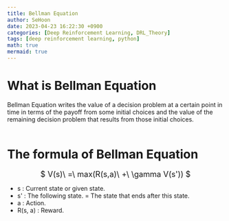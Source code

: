 ```yaml
---
title: Bellman Equation
author: SeHoon
date: 2023-04-23 16:22:30 +0900
categories: [Deep Reinforcement Learning, DRL_Theory]
tags: [deep reinforcement learning, python]
math: true
mermaid: true
---
```


# What is Bellman Equation
Bellman Equation writes the value of a decision problem at a certain point in time in terms of the payoff from some initial choices and the value of the remaining decision problem that results from those initial choices.
<br><br>

# The formula of Bellman Equation

<center>
<font size=4>

$ V(s)\ =\ max(R(s,a)\ +\ \gamma V(s')) $
</font>
</center>

+ s : Current state or given state.
+ s' : The following state. = The state that ends after this state.
+ a : Action.
+ R(s, a) : Reward.



